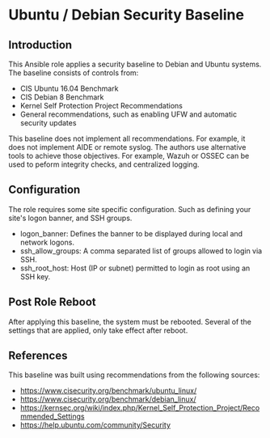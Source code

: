 # Ubuntu / Debian Security Baseline

## Introduction

This Ansible role applies a security baseline to Debian and Ubuntu systems. The
baseline consists of controls from:

* CIS Ubuntu 16.04 Benchmark
* CIS Debian 8 Benchmark
* Kernel Self Protection Project Recommendations
* General recommendations, such as enabling UFW and automatic security updates

This baseline does not implement all recommendations. For example, it does not
implement AIDE or remote syslog. The authors use alternative tools to achieve 
those objectives. For example, Wazuh or OSSEC can be used to peform integrity 
checks, and centralized logging.

## Configuration

The role requires some site specific configuration. Such as defining your site's
logon banner, and SSH groups.

* logon_banner: Defines the banner to be displayed during local and network logons.
* ssh_allow_groups: A comma separated list of groups allowed to login via SSH.
* ssh_root_host: Host (IP or subnet) permitted to login as root using an SSH key.

## Post Role Reboot

After applying this baseline, the system must be rebooted. Several of the settings
that are applied, only take effect after reboot.

## References

This baseline was built using recommendations from the following sources:

* https://www.cisecurity.org/benchmark/ubuntu_linux/
* https://www.cisecurity.org/benchmark/debian_linux/
* https://kernsec.org/wiki/index.php/Kernel_Self_Protection_Project/Recommended_Settings
* https://help.ubuntu.com/community/Security
